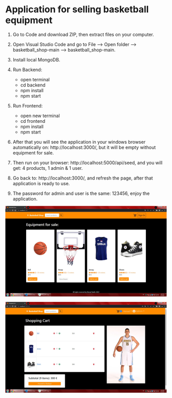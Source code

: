 # Application for selling basketball equipment

1. Go to Code and download ZIP, then extract files on your computer.

2. Open Visual Studio Code and go to File --> Open folder --> basketball_shop-main --> basketball_shop-main.

3. Install local MongoDB.

4. Run Backend:
   - open terminal
   - cd backend
   - npm install
   - npm start

5. Run Frontend:
   - open new terminal
   - cd frontend
   - npm install
   - npm start

6. After that you will see the application in your windows browser automatically on: http://localhost:3000/, but it will be empty without equipment for sale.

7. Then run on your browser: http://localhost:5000/api/seed, and you will get: 4 products, 1 admin & 1 user.

8. Go back to: http://localhost:3000/, and refresh the page, after that application is ready to use.

9. The password for admin and user is the same: 123456, enjoy the application.

![This is an image](https://github.com/nenadvasilic/basketball_shop/blob/main/frontend/public/images/Basketball%20Shop.jpg)

![This is an image](https://github.com/nenadvasilic/basketball_shop/blob/main/frontend/public/images/Nikola%20Jokic.jpg)
